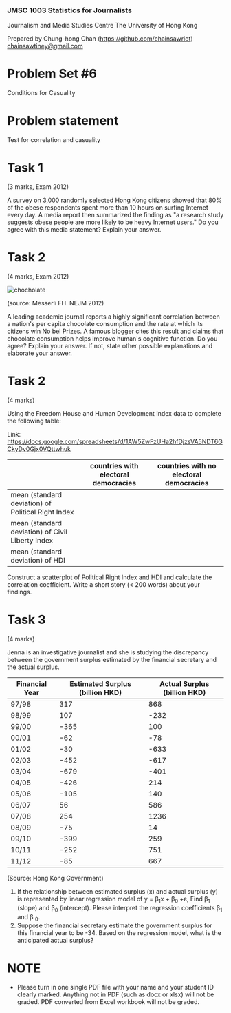 ### JMSC 1003 Statistics for Journalists
Journalism and Media Studies Centre
The University of Hong Kong

Prepared by Chung-hong Chan (https://github.com/chainsawriot)  chainsawtiney@gmail.com

# Problem Set #6

Conditions for Casuality

# Problem statement

Test for correlation and casuality

# Task 1

(3 marks, Exam 2012)

A survey on 3,000 randomly selected Hong Kong citizens showed that 80% of the obese respondents spent more than 10 hours on surfing Internet every day. A media report then summarized the finding as "a research study suggests obese people are more likely to be heavy Internet users." Do you agree with this media statement? Explain your answer.

# Task 2

(4 marks, Exam 2012)

![chocholate](http://blogs.scientificamerican.com/the-curious-wavefunction/files/2012/11/Screen-Shot-2012-11-20-at-4.46.58-PM1.png)

(source: Messerli FH. NEJM 2012)

A leading academic journal reports a highly significant correlation between a
nation's per capita chocolate consumption and the rate at which its citizens win No bel Prizes. A famous blogger cites this result and claims that chocolate consumption helps improve human's cognitive function. Do you agree? Explain your answer. If not, state other possible explanations and elaborate your answer.


# Task 2

(4 marks)

Using the Freedom House and Human Development Index data to complete the following table:

Link: https://docs.google.com/spreadsheets/d/1AW5ZwFzUHa2hfDjzsVA5NDT6GCkyDv0Gjx0VQttwhuk

|        | countries with electoral democracies | countries with no electoral democracies |
| ---- | ------------------------------------- | --------------------------------------- | 
| mean (standard deviation) of Political Right Index |      |    |
| mean (standard deviation) of Civil Liberty Index |      |    |
| mean (standard deviation) of HDI |       |     |

Construct a scatterplot of Political Right Index and HDI and calculate the correlation coefficient. Write a short story (< 200 words) about your findings.


# Task 3

(4 marks)

Jenna is an investigative journalist and she is studying the discrepancy between the government surplus estimated by the financial secretary and the actual surplus. 

| Financial Year | Estimated Surplus (billion HKD) | Actual Surplus (billion HKD) |
| -------------- | ------------------------------- | ---------------------------- |
| 97/98 | 317 | 868 |
| 98/99 | 107 | -232 |
| 99/00 | -365 | 100 |
| 00/01 | -62 | -78 |
| 01/02 | -30 | -633 |
| 02/03 | -452 | -617 |
| 03/04 | -679 | -401 |
| 04/05 | -426 | 214 |
| 05/06 | -105 | 140 |
| 06/07 | 56 | 586 |
| 07/08 | 254 | 1236 |
| 08/09 | -75 | 14 |
| 09/10 | -399 | 259 |
| 10/11 | -252 | 751 |
| 11/12 | -85 | 667 |

(Source: Hong Kong Government)

1. If the relationship between estimated surplus (x) and actual surplus (y) is represented by linear regression model of y = β<sub>1</sub>x + β<sub>0</sub> +ε, Find β<sub>1</sub> (slope) and β<sub>0</sub> (intercept). Please interpret the regression coefficients β<sub>1</sub> and β <sub>0</sub>.
2. Suppose the financial secretary estimate the government surplus for this financial year to be -34. Based on the regression model, what is the anticipated actual surplus?

# NOTE

* Please turn in one single PDF file with your name and your student ID clearly marked. Anything not in PDF (such as docx or xlsx) will not be graded. PDF converted from Excel workbook will not be graded.
